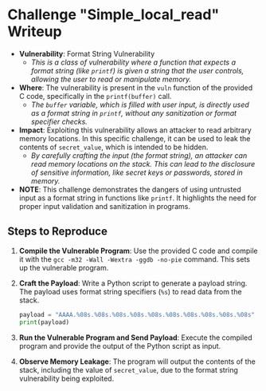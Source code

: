 # Challenge "Simple_local_read" Writeup

- **Vulnerability**: Format String Vulnerability
  - _This is a class of vulnerability where a function that expects a format string (like `printf`) is given a string that the user controls, allowing the user to read or manipulate memory._
- **Where**: The vulnerability is present in the `vuln` function of the provided C code, specifically in the `printf(buffer)` call.
  - _The `buffer` variable, which is filled with user input, is directly used as a format string in `printf`, without any sanitization or format specifier checks._
- **Impact**: Exploiting this vulnerability allows an attacker to read arbitrary memory locations. In this specific challenge, it can be used to leak the contents of `secret_value`, which is intended to be hidden.
  - _By carefully crafting the input (the format string), an attacker can read memory locations on the stack. This can lead to the disclosure of sensitive information, like secret keys or passwords, stored in memory._
- **NOTE**: This challenge demonstrates the dangers of using untrusted input as a format string in functions like `printf`. It highlights the need for proper input validation and sanitization in programs.

## Steps to Reproduce

1. **Compile the Vulnerable Program**: Use the provided C code and compile it with the `gcc -m32 -Wall -Wextra -ggdb -no-pie` command. This sets up the vulnerable program.
2. **Craft the Payload**: Write a Python script to generate a payload string. The payload uses format string specifiers (`%s`) to read data from the stack.
   ```python
   payload = "AAAA.%08s.%08s.%08s.%08s.%08s.%08s.%08s.%08s.%08s.%08s"
   print(payload)
    ```
3. **Run the Vulnerable Program and Send Payload**: Execute the compiled program and provide the output of the Python script as input.

4. **Observe Memory Leakage**: The program will output the contents of the stack, including the value of `secret_value`, due to the format string vulnerability being exploited.
